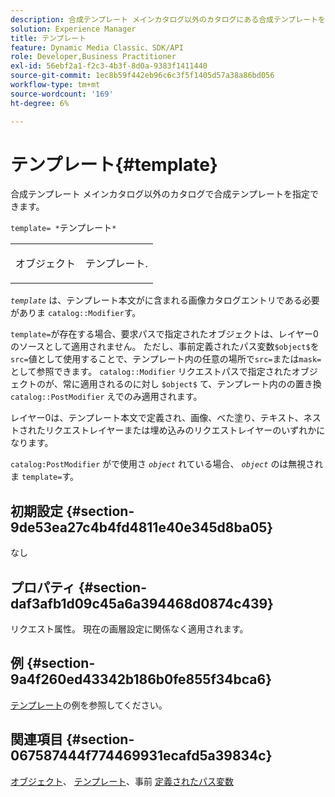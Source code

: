 ```yaml
---
description: 合成テンプレート メインカタログ以外のカタログにある合成テンプレートを指定できます。
solution: Experience Manager
title: テンプレート
feature: Dynamic Media Classic、SDK/API
role: Developer,Business Practitioner
exl-id: 56ebf2a1-f2c3-4b3f-8d0a-9383f1411440
source-git-commit: 1ec8b59f442eb96c6c3f5f1405d57a38a86bd056
workflow-type: tm+mt
source-wordcount: '169'
ht-degree: 6%

---
```


# テンプレート{#template}

合成テンプレート メインカタログ以外のカタログで合成テンプレートを指定できます。

`template= *`テンプレート`*`

<table id="simpletable_DEC6F4EB460D453B8F272C98C9C8B7E5"> 
 <tr class="strow"> 
  <td class="stentry"> <p><span class="varname"> オブジェクト</span> </p> </td> 
  <td class="stentry"> <p>テンプレート. </p></td> 
 </tr> 
</table>

*`template`* は、テンプレート本文がに含まれる画像カタログエントリである必要がありま `catalog::Modifier`す。

`template=`が存在する場合、要求パスで指定されたオブジェクトは、レイヤー0のソースとして適用されません。 ただし、事前定義されたパス変数`$object$`を`src=`値として使用することで、テンプレート内の任意の場所で`src=`または`mask=`として参照できます。 `catalog::Modifier` リクエストパスで指定されたオブジェクトのが、常に適用されるのに対し `$object$` て、テンプレート内のの置き換 `catalog::PostModifier` えでのみ適用されます。

レイヤー0は、テンプレート本文で定義され、画像、べた塗り、テキスト、ネストされたリクエストレイヤーまたは埋め込みのリクエストレイヤーのいずれかになります。

`catalog:PostModifier` がで使用さ *`object`* れている場合、 *`object`* のは無視されま `template=`す。

## 初期設定 {#section-9de53ea27c4b4fd4811e40e345d8ba05}

なし

## プロパティ {#section-daf3afb1d09c45a6a394468d0874c439}

リクエスト属性。 現在の画層設定に関係なく適用されます。

## 例 {#section-9a4f260ed43342b186b0fe855f34bca6}

[テンプレート](../../../../../is-api/http-ref/image-serving-api-ref/c-http-protocol-reference/c-templates/c-templates.md#concept-3cd2d2adae0e41b2979b9640244d4d3e)の例を参照してください。

## 関連項目 {#section-067587444f774469931ecafd5a39834c}

[オブジェクト](../../../../../is-api/http-ref/image-serving-api-ref/c-http-protocol-reference/c-data-types/r-object.md#reference-2591bd24548d462782c68d138ef795a0)、 [テンプレート](../../../../../is-api/http-ref/image-serving-api-ref/c-http-protocol-reference/c-templates/c-templates.md#concept-3cd2d2adae0e41b2979b9640244d4d3e)、事前 [定義されたパス変数](../../../../../is-api/http-ref/image-serving-api-ref/c-http-protocol-reference/c-syntax-and-features/r-is-http-substitution-variables.md#reference-90dc01aba44940e4acdd0c6476e7aa5a)
